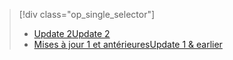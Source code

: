 > [!div class="op_single_selector"]
> * [<span data-ttu-id="382cb-101">Update 2</span><span class="sxs-lookup"><span data-stu-id="382cb-101">Update 2</span></span>](../articles/storsimple/storsimple-clone-volume-u2.md)
> * [<span data-ttu-id="382cb-102">Mises à jour 1 et antérieures</span><span class="sxs-lookup"><span data-stu-id="382cb-102">Update 1 & earlier</span></span>](../articles/storsimple/storsimple-clone-volume.md)
> 
> 

